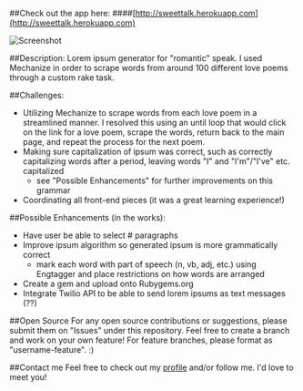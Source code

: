 ##Check out the app here:
####[http://sweettalk.herokuapp.com](http://sweettalk.herokuapp.com)

![Screenshot](http://i.minus.com/iSzxgYgV8zdI3.png)

##Description:
Lorem ipsum generator for "romantic" speak. I used Mechanize in order to scrape words from around 100 different love poems through a custom rake task. 

##Challenges:
* Utilizing Mechanize to scrape words from each love poem in a streamlined manner. I resolved this using an until loop that would click on the link for a love poem, scrape the words, return back to the main page, and repeat the process for the next poem. 
* Making sure capitalization of ipsum was correct, such as correctly capitalizing words after a period, leaving words "I" and "I'm"/"I've" etc. capitalized
    * see "Possible Enhancements" for further improvements on this grammar
* Coordinating all front-end pieces (it was a great learning experience!)


##Possible Enhancements (in the works):
* Have user be able to select # paragraphs
* Improve ipsum algorithm so generated ipsum is more grammatically correct 
    * mark each word with part of speech (n, vb, adj, etc.) using Engtagger and place restrictions on how       words are arranged
* Create a gem and upload onto Rubygems.org
* Integrate Twilio API to be able to send lorem ipsums as text messages (??)



##Open Source
For any open source contributions or suggestions, please submit them on "Issues" under this repository. Feel free to create a branch and work on your own feature! For feature branches, please format as "username-feature". :)

##Contact me
Feel free to check out my [profile](https://github.com/krnwonseungee) and/or follow me. I'd love to meet you! 
